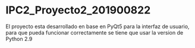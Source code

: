 # IPC2_Proyecto2_201900822

El proyecto esta desarrollado en base en PyQt5 para la interfaz de usuario, para que pueda funcionar correctamente se tiene que usar la version de Python 2.9
